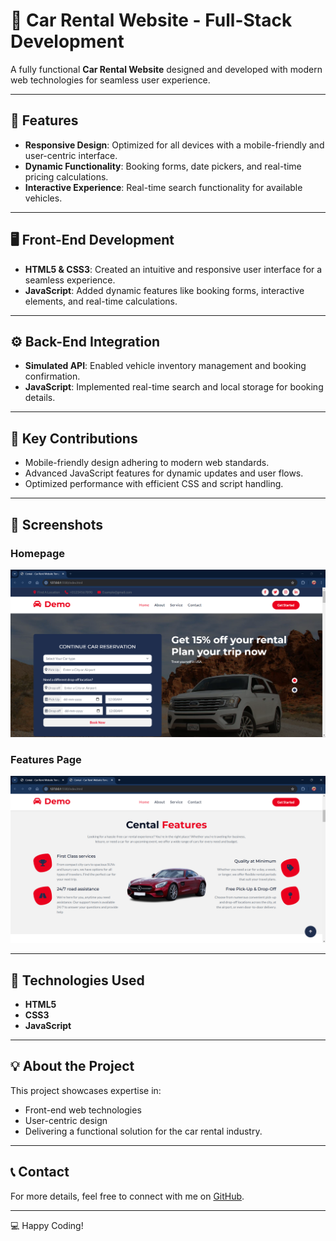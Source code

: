 # 🚗 Car Rental Website - Full-Stack Development

A fully functional **Car Rental Website** designed and developed with modern web technologies for seamless user experience.

---

## 🌟 Features
- **Responsive Design**: Optimized for all devices with a mobile-friendly and user-centric interface.
- **Dynamic Functionality**: Booking forms, date pickers, and real-time pricing calculations.
- **Interactive Experience**: Real-time search functionality for available vehicles.

---

## 🖥️ Front-End Development
- **HTML5 & CSS3**: Created an intuitive and responsive user interface for a seamless experience.
- **JavaScript**: Added dynamic features like booking forms, interactive elements, and real-time calculations.

---

## ⚙️ Back-End Integration
- **Simulated API**: Enabled vehicle inventory management and booking confirmation.
- **JavaScript**: Implemented real-time search and local storage for booking details.

---

## 🎨 Key Contributions
- Mobile-friendly design adhering to modern web standards.
- Advanced JavaScript features for dynamic updates and user flows.
- Optimized performance with efficient CSS and script handling.

---

## 📸 Screenshots

### Homepage
![Homepage](Carentalapp.png.png)

### Features Page
![Features Page](Carentalapp1.png.png)

---

## 🚀 Technologies Used
- **HTML5**
- **CSS3**
- **JavaScript**

---

## 💡 About the Project
This project showcases expertise in:
- Front-end web technologies
- User-centric design
- Delivering a functional solution for the car rental industry.

---

## 📞 Contact
For more details, feel free to connect with me on [GitHub](https://github.com/Im-Krishna-25).

---

💻 Happy Coding!
